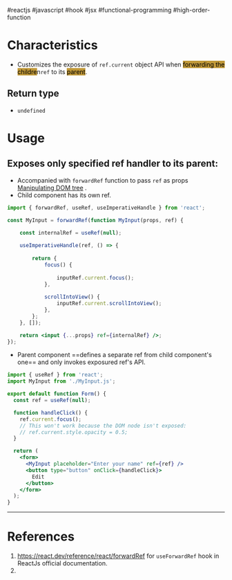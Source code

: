 #reactjs  #javascript  #hook #jsx #functional-programming #high-order-function 

# Characteristics
- Customizes the exposure of `ref.current` object API when <mark style="background: #c19939;">forwarding the childre</mark>n`ref` to its <mark style="background: #c19939;">parent</mark>.
## Return type
- `undefined`
# Usage
## Exposes only specified ref handler to its parent:
- Accompanied with `forwardRef` function to pass `ref` as props [Manipulating DOM tree](useRef%20hook.md#Manipulating%20DOM%20tree) .
- Child component has its own ref.
```jsx
import { forwardRef, useRef, useImperativeHandle } from 'react';  

const MyInput = forwardRef(function MyInput(props, ref) {  

	const internalRef = useRef(null);  
	
	useImperativeHandle(ref, () => {  
	
		return {  
			focus() {  
			
				inputRef.current.focus();  
			},  
		
			scrollIntoView() {  
				inputRef.current.scrollIntoView();  
			},  
		};  
	}, []);  

	return <input {...props} ref={internalRef} />;  
});
```
- Parent component ==defines a separate ref from child component's one== and only invokes exposured ref's API.
```jsx
import { useRef } from 'react';
import MyInput from './MyInput.js';

export default function Form() {
  const ref = useRef(null);

  function handleClick() {
    ref.current.focus();
    // This won't work because the DOM node isn't exposed:
    // ref.current.style.opacity = 0.5;
  }

  return (
    <form>
      <MyInput placeholder="Enter your name" ref={ref} />
      <button type="button" onClick={handleClick}>
        Edit
      </button>
    </form>
  );
}
```

---
# References
1. https://react.dev/reference/react/forwardRef for `useForwardRef` hook in ReactJs official documentation.
2. 